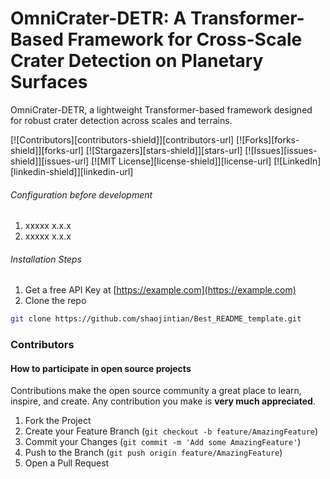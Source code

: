 

# OmniCrater-DETR: A Transformer-Based Framework for Cross-Scale Crater Detection on Planetary Surfaces

 OmniCrater-DETR, a lightweight Transformer-based framework designed for robust crater detection across scales and terrains.

<!-- PROJECT SHIELDS -->

[![Contributors][contributors-shield]][contributors-url]
[![Forks][forks-shield]][forks-url]
[![Stargazers][stars-shield]][stars-url]
[![Issues][issues-shield]][issues-url]
[![MIT License][license-shield]][license-url]
[![LinkedIn][linkedin-shield]][linkedin-url]



###### Configuration before development

1. xxxxx x.x.x
2. xxxxx x.x.x

###### Installation Steps

1. Get a free API Key at [https://example.com](https://example.com)
2. Clone the repo

```sh
git clone https://github.com/shaojintian/Best_README_template.git
```







### Contributors



#### How to participate in open source projects

Contributions make the open source community a great place to learn, inspire, and create. Any contribution you make is **very much appreciated**.


1. Fork the Project
2. Create your Feature Branch (`git checkout -b feature/AmazingFeature`)
3. Commit your Changes (`git commit -m 'Add some AmazingFeature'`)
4. Push to the Branch (`git push origin feature/AmazingFeature`)
5. Open a Pull Request







